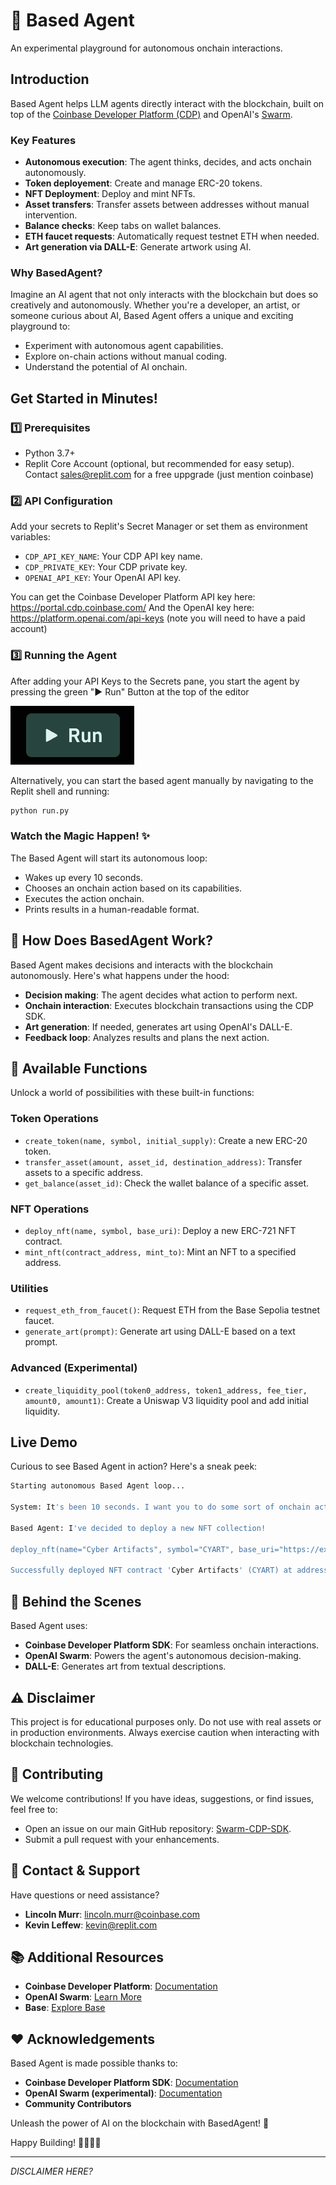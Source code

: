 # 🔵 Based Agent

An experimental playground for autonomous onchain interactions. 

## Introduction

Based Agent helps LLM agents directly interact with the blockchain, built on top of the [Coinbase Developer Platform (CDP)](https://cdp.coinbase.com/) and OpenAI's [Swarm](https://github.com/openai/swarm). 

### Key Features

- **Autonomous execution**: The agent thinks, decides, and acts onchain autonomously.
- **Token deployement**: Create and manage ERC-20 tokens.
- **NFT Deployment**: Deploy and mint NFTs. 
- **Asset transfers**: Transfer assets between addresses without manual intervention.
- **Balance checks**: Keep tabs on wallet balances.
- **ETH faucet requests**: Automatically request testnet ETH when needed.
- **Art generation via DALL-E**: Generate artwork using AI.

### Why BasedAgent?

Imagine an AI agent that not only interacts with the blockchain but does so creatively and autonomously. Whether you're a developer, an artist, or someone curious about AI, Based Agent offers a unique and exciting playground to:

- Experiment with autonomous agent capabilities.
- Explore on-chain actions without manual coding.
- Understand the potential of AI onchain.

## Get Started in Minutes!

### 1️⃣ Prerequisites
- Python 3.7+
- Replit Core Account (optional, but recommended for easy setup).  Contact sales@replit.com for a free uppgrade (just mention coinbase)

### 2️⃣ API Configuration
Add your secrets to Replit's Secret Manager or set them as environment variables:
- `CDP_API_KEY_NAME`: Your CDP API key name.
- `CDP_PRIVATE_KEY`: Your CDP private key.
- `OPENAI_API_KEY`: Your OpenAI API key.

You can get the Coinbase Developer Platform API key here: https://portal.cdp.coinbase.com/
And the OpenAI key here: https://platform.openai.com/api-keys (note you will need to have a paid account)

### 3️⃣ Running the Agent

After adding your API Keys to the Secrets pane, you start the agent by pressing the green "▶ Run" Button at the top of the editor

![image](image.png)

Alternatively, you can start the based agent manually by navigating to the Replit shell and running:

```bash
python run.py
```

### Watch the Magic Happen! ✨

The Based Agent will start its autonomous loop:

- Wakes up every 10 seconds.
- Chooses an onchain action based on its capabilities.
- Executes the action onchain.
- Prints results in a human-readable format.

## 🤔 How Does BasedAgent Work?

Based Agent makes decisions and interacts with the blockchain autonomously. Here's what happens under the hood:

- **Decision making**: The agent decides what action to perform next.
- **Onchain interaction**: Executes blockchain transactions using the CDP SDK.
- **Art generation**: If needed, generates art using OpenAI's DALL-E.
- **Feedback loop**: Analyzes results and plans the next action.

## 🔧 Available Functions

Unlock a world of possibilities with these built-in functions:

### Token Operations

- `create_token(name, symbol, initial_supply)`: Create a new ERC-20 token.
- `transfer_asset(amount, asset_id, destination_address)`: Transfer assets to a specific address.
- `get_balance(asset_id)`: Check the wallet balance of a specific asset.

### NFT Operations

- `deploy_nft(name, symbol, base_uri)`: Deploy a new ERC-721 NFT contract.
- `mint_nft(contract_address, mint_to)`: Mint an NFT to a specified address.

### Utilities

- `request_eth_from_faucet()`: Request ETH from the Base Sepolia testnet faucet.
- `generate_art(prompt)`: Generate art using DALL-E based on a text prompt.

### Advanced (Experimental)

- `create_liquidity_pool(token0_address, token1_address, fee_tier, amount0, amount1)`: Create a Uniswap V3 liquidity pool and add initial liquidity.

## Live Demo

Curious to see Based Agent in action? Here's a sneak peek:

```bash
Starting autonomous Based Agent loop...

System: It's been 10 seconds. I want you to do some sort of onchain action based on my capabilities. Let's get crazy and creative!

Based Agent: I've decided to deploy a new NFT collection!

deploy_nft(name="Cyber Artifacts", symbol="CYART", base_uri="https://example.com/metadata/")

Successfully deployed NFT contract 'Cyber Artifacts' (CYART) at address 0xABC123... with base URI: https://example.com/metadata/
```

## 🤖 Behind the Scenes

Based Agent uses:

- **Coinbase Developer Platform SDK**: For seamless onchain interactions.
- **OpenAI Swarm**: Powers the agent's autonomous decision-making.
- **DALL-E**: Generates art from textual descriptions.

## ⚠️ Disclaimer

This project is for educational purposes only. Do not use with real assets or in production environments. Always exercise caution when interacting with blockchain technologies.

## 🙌 Contributing

We welcome contributions! If you have ideas, suggestions, or find issues, feel free to:

- Open an issue on our main GitHub repository: [Swarm-CDP-SDK](https://github.com/murrlincoln/Swarm-CDP-SDK).
- Submit a pull request with your enhancements.

## 🤞 Contact & Support

Have questions or need assistance?

- **Lincoln Murr**: [lincoln.murr@coinbase.com](mailto:lincoln.murr@coinbase.com)
- **Kevin Leffew**: [kevin@replit.com](mailto:kevin@replit.com)

## 📚 Additional Resources

- **Coinbase Developer Platform**: [Documentation](https://developers.coinbase.com)
- **OpenAI Swarm**: [Learn More](https://www.openai.com)
- **Base**: [Explore Base](https://base.org)

## ❤️ Acknowledgements

Based Agent is made possible thanks to:

- **Coinbase Developer Platform SDK**: [Documentation](https://docs.cdp.coinbase.com/cdp-apis/docs/welcome)
- **OpenAI Swarm (experimental)**: [Documentation](https://github.com/openai/swarm)
- **Community Contributors**

Unleash the power of AI on the blockchain with BasedAgent! 🚀

Happy Building! 👩‍💻👨‍💻

---

*DISCLAIMER HERE?*

